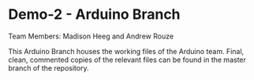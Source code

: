 # Demo-2 - Arduino Branch
Team Members: Madison Heeg and Andrew Rouze

This Arduino Branch houses the working files of the Arduino team. Final, clean, commented copies of the relevant files can be found in the master branch of the repository.
